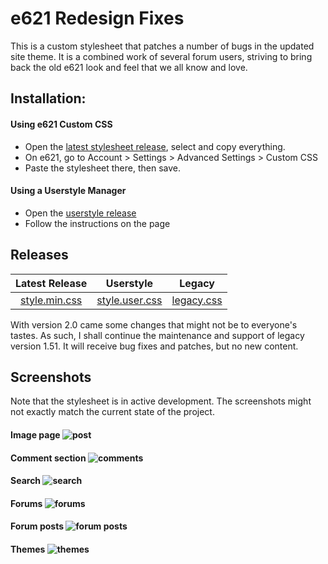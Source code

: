 # e621 Redesign Fixes

This is a custom stylesheet that patches a number of bugs in the updated site theme. It is a combined work of several forum users, striving to bring back the old e621 look and feel that we all know and love.

## Installation:

#### Using e621 Custom CSS
- Open the [latest stylesheet release](https://re621.github.io/Redesign-Fixes/build/style.min.css), select and copy everything.
- On e621, go to Account > Settings > Advanced Settings > Custom CSS
- Paste the stylesheet there, then save.

#### Using a Userstyle Manager
- Open the [userstyle release](https://re621.github.io/Redesign-Fixes/build/style.user.css)
- Follow the instructions on the page

## Releases

| Latest Release | Userstyle | Legacy |
|:--------------:|:---------:|:------:|
| [style.min.css](https://re621.github.io/Redesign-Fixes/build/style.min.css) | [style.user.css](https://re621.github.io/Redesig-Fixes/build/style.user.css) | [legacy.css](https://re621.github.io/Redesign-Fixes/build/legacy.css) |

With version 2.0 came some changes that might not be to everyone's tastes. As such, I shall continue the maintenance and support of legacy version 1.51. It will receive bug fixes and patches, but no new content.

## Screenshots

Note that the stylesheet is in active development. The screenshots might not exactly match the current state of the project.

#### Image page ![post](https://i.imgur.com/XLEo4Pm.png)
#### Comment section ![comments](https://i.imgur.com/ijuouck.png)
#### Search ![search](https://i.imgur.com/oLKrfsz.png)
#### Forums ![forums](https://i.imgur.com/cZ9grVx.png)
#### Forum posts ![forum posts](https://i.imgur.com/ht8dtNF.png)
#### Themes ![themes](https://i.imgur.com/Y3t2gnP.gif)
